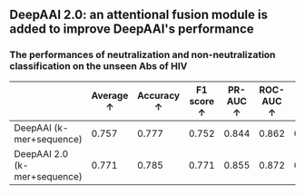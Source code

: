 ## DeepAAI 2.0: an attentional fusion module is added to improve DeepAAI's performance

### The performances of neutralization and non-neutralization classification on the unseen Abs of HIV

|  | Average ↑ | Accuracy ↑ | F1 score ↑ | PR-AUC ↑ | ROC-AUC ↑ | MCC ↑ |
| ----  | ----  | ----  | ----  | ----  | ----  | ----  |
| DeepAAI (k-mer+sequence)| 0.757 | 0.777 | 0.752 | 0.844 | 0.862 | 0.552 | 
| DeepAAI 2.0 (k-mer+sequence)| 0.771 | 0.785 | 0.771 | 0.855 | 0.872 | 0.570 | 

